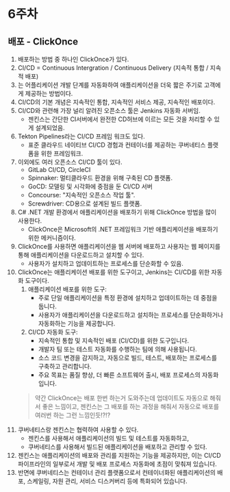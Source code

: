 # 6주차

## 배포 - ClickOnce

1. 배포하는 방법 중 하나인 ClickOnce가 있다.
2. CI/CD = Continuous Intergration / Continuous Delivery (지속적 통합 / 지속적 배포)
3. 는 어플리케이션 개발 단계를 자동화하여 애플리케이션을 더욱 짧은 주기로 고객에게 제공하는 방법이다.
4. CI/CD의 기본 개념은 지속적인 통합, 지속적인 서비스 제공, 지속적인 배포이다.
5. CI/CD와 관련해 가장 널리 알려진 오픈소스 툴은 Jenkins 자동화 서버임.
	* 젠킨스는 간단한 CI서버에서 완전한 CD허브에 이르는 모든 것을 처리할 수 있게 설계되었음.
6. Tekton Pipelines라는 CI/CD 프레임 워크도 있다.
	* 표준 클라우드 네이티브 CI/CD 경험과 컨테이너를 제공하는 쿠버네티스 플랫폼을 위한 프레임워크.
7. 이외에도 여러 오픈소스 CI/CD 툴이 있다.
	* GitLab CI/CD, CircleCI
	* Spinnaker: 멀티클라우드 환경을 위해 구축된 CD 플랫폼.
	* GoCD: 모델링 및 시각화에 중점을 둔 CI/CD 서버
	* Concourse: "지속적인 오픈소스 작업 툴".
	* Screwdriver: CD용으로 설계된 빌드 플랫폼.
8. C# .NET 개발 환경에서 애플리케이션을 배포하기 위해 ClickOnce 방법을 많이 사용한다.
	* ClickOnce은 Microsoft의 .NET 프레임워크 기반 애플리케이션을 배포하기 위한 메커니즘이다.
9. ClickOnce를 사용하면 애플리케이션을 웹 서버에 배포하고 사용자는 웹 페이지를 통해 애플리케이션을 다운로드하고 설치할 수 있다.
	* 사용자가 설치하고 업데이트하는 프로세스를 단순화할 수 있음.
10. ClickOnce는 애플리케이션 배포를 위한 도구이고, Jenkins는 CI/CD를 위한 자동화 도구이다.
	1. 애플리케이션 배포를 위한 도구:
		* 주로 단일 애플리케이션을 특정 환경에 설치하고 업데이트하는 데 중점을 둡니다.
		* 사용자가 애플리케이션을 다운로드하고 설치하는 프로세스를 단순화하거나 자동화하는 기능을 제공합니다.
	2. CI/CD 자동화 도구:
		* 지속적인 통합 및 지속적인 배포 (CI/CD)를 위한 도구입니다.
		* 개발자 팀 또는 테스트 자동화를 수행하는 팀에 의해 사용됩니다.
		* 소스 코드 변경을 감지하고, 자동으로 빌드, 테스트, 배포하는 프로세스를 구축하고 관리합니다.
		* 주요 목표는 품질 향상, 더 빠른 소프트웨어 출시, 배포 프로세스의 자동화입니다.
	> 약간 ClickOnce는 배포 한번 하는거 도와주는데 업데이트도 자동으로 해줘서 좋은 느낌이고, 젠킨스는 그 배포를 하는 과정을 해줘서 자동으로 배포를 여러번 하는 그런 느낌인듯!?!?
11. 쿠버네티스랑 젠킨스는 협력하여 사용할 수 있다.
	* 젠킨스를 사용해서 애플리케이션의 빌드 및 테스트를 자동화하고,
	* 쿠버네티스를 사용해서 빌드된 애플리케이션을 배포하고 관리할 수 있다.
12. 젠킨스는 애플리케이션의 배포와 관리를 지원하는 기능을 제공하지만, 이는 CI/CD 파이프라인의 일부로서 개발 및 배포 프로세스 자동화에 초점이 맞춰져 있습니다. 
13. 반면에 쿠버네티스는 컨테이너 관리 플랫폼으로서 컨테이너화된 애플리케이션의 배포, 스케일링, 자원 관리, 서비스 디스커버리 등에 특화되어 있습니다.
